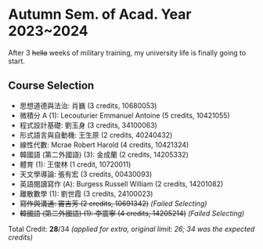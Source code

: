 # Autumn Sem. of Acad. Year 2023~2024

After 3 ~~hella~~ weeks of military training, my university life is finally going to start.

## Course Selection

- 思想道德與法治: 肖巍 (3 credits, 10680053)
- 微積分 A (1): Lecouturier Emmanuel Antoine (5 credits, 10421055)
- 程式設計基礎: 劉玉身 (3 credits, 34100063)
- 形式語言與自動機: 王生原 (2 credits, 40240432)
- 線性代數: Mcrae Robert Harold (4 credits, 10421324)
- 韓國語 (第二外國語) (3): 金成蘭 (2 credits, 14205332)
- 體育 (1): 王俊林 (1 credit, 10720011)
- 天文學導論: 張有宏 (3 credits, 00430093)
- 英語閱讀寫作 (A): Burgess Russell William (2 credits, 14201082)
- 離散數學 (1): 劉世霞 (3 credits, 24100023)
- ~~寫作與溝通: 竇吉芳 (2 credits, 10691342)~~ _(Failed Selecting)_
- ~~韓國語 (第二外國語) (1): 李震寧 (4 credits, 14205214)~~ _(Failed Selecting)_

Total Credit: **28**/34 _(applied for extra, original limit: 26; 34 was the expected credits)_
